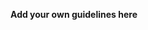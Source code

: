 **Add your own guidelines here**
<!--

System Guidelines

Use this file to provide the AI with rules and guidelines you want it to follow.
This template outlines a few examples of things you can add. You can add your own sections and format it to suit your needs

TIP: More context isn't always better. It can confuse the LLM. Try and add the most important rules you need

# General guidelines

Any general rules you want the AI to follow.
For example:

* Only use absolute positioning when necessary. Opt for responsive and well structured layouts that use flexbox and grid by default
* Refactor code as you go to keep code clean
* Keep file sizes small and put helper functions and components in their own files.

--------------

# Design system guidelines
## Solv Solutions Micro-Apps

### Unified Design Style Guide

---

### 1. Core Principles

* **All-in-One Screen:** UI fits within a single viewport wherever possible—minimal vertical scrolling.
* **High-Contrast Outlines:** Every component is defined by a solid 2 px outline (black on light backgrounds, white on dark) for clear separation.
* **Fluid & Responsive:** Layout adapts dynamically to window size—components resize, reflow, and reorder to maintain clarity and spacing without breaking the “one screen” rule.
* **Minimalist & Friendly:** Black & white base with three deep pastel accents; generous white space; rounded corners; simple icons.

---

### 2. Color Palette

| Role                    | Color                            | Usage                           |
| ----------------------- | -------------------------------- | ------------------------------- |
| Primary Text / Outlines | **Black** <br> `#000000`         | Text, component borders, icons  |
| Background              | **White** <br> `#FFFFFF`         | Page background, containers     |
| Accent 1 (Teal)         | `#4FB3A6`                        | Primary buttons, focus outlines |
| Accent 2 (Coral)        | `#F29E8E`                        | Secondary buttons, highlights   |
| Accent 3 (Lavender)     | `#C5A3E0`                        | Informational badges, dividers  |
| Dark Mode Inversion     | Black bg / White text & outlines | Alternate section styling       |

---

### 3. Typography

| Style | Size  | Line-Height | Weight | Usage                     |
| ----- | ----- | ----------- | ------ | ------------------------- |
| H1    | 28 px | 36 px       | 600    | Section titles            |
| H2    | 20 px | 28 px       | 600    | Sub-section headings      |
| Body  | 16 px | 24 px       | 400    | Form labels, instructions |
| Small | 14 px | 20 px       | 400    | Helper text, footnotes    |

**Font Family:** Inter (or Helvetica Neue).
**Contrast:** All text must meet WCAG AA (4.5:1) against its background.

---

### 4. Layout & Spacing

* **Grid System:**

  * Use CSS Grid with `grid-template-columns: repeat(auto-fit, minmax(300px, 1fr));` for main panels.
  * 16 px gutters horizontally and vertically.

* **Padding / Margin:**

  * Containers: 24 px inside.
  * Between components: 16 px.

* **Border-Radius:** 8 px for all cards, inputs, and buttons.

* **Fluid Sizing:**

  * Use percentages or `minmax()` for widths.
  * For smaller screens (<640 px), switch to a single-column stack; for medium screens (641–1024 px), two columns; above 1024 px, three columns if needed.

---

### 5. Components

#### a) Cards & Panels

* **Outline:** 2 px solid black (or white on dark).
* **Background:** White.
* **Title Bar:** Icon + title in accent color; 16 px top padding.
* **Content Area:** 16 px padding; form fields arranged compactly.

#### b) Form Inputs

* **Base:** White fill, 2 px black outline, 8 px rounded corners.
* **Focus:** Outline changes to Accent 1 (Teal).
* **Placeholder Text:** Body style, 70% opacity.

#### c) Buttons

* **Primary:** Accent 1 background, white text, no outline; 8 px vertical / 16 px horizontal padding.
* **Secondary:** Transparent background, 2 px accent 2 outline, black text.
* **Hover/Focus:** Darken fill by 10% or change outline to accent highlight.

#### d) Icons & Progress

* **Stroke:** 2 px in black (or white on dark).
* **Accent States:** Fill or stroke in Accent 3 for info/neutral states.

#### e) Feedback & Status

* **Success/Info:** Pastel Teal background with black text and 2 px black outline.
* **Warning:** Pastel Coral with black outline.
* **Disabled:** 50% opacity on text and outline.

---

### 6. Responsive Behavior

| Breakpoint        | Layout                                                                 |
| ----------------- | ---------------------------------------------------------------------- |
| **< 640 px**      | Single-column vertical stack                                           |
| **640 – 1024 px** | Two columns (e.g., Photos + Details on top; Generator + Preview below) |
| **> 1024 px**     | Three-column grid for wide screens                                     |

* **Dynamic resizing:**

  * Font sizes scale slightly using `clamp()` (e.g. `font-size: clamp(14px, 1.5vw, 18px)` for body).
  * Buttons and inputs use `max-width: 100%` so they shrink gracefully.

* **No Scroll Overflow:**

  * Panels use internal scroll only if content exceeds their fixed height.
  * Overall page height fits the viewport; collapse non-essential sections or use accordions if content grows.

---

### 7. Implementation Tips

* **CSS Variables:** Define colors, spacing, and typography as `--color-primary`, `--spacing-unit`, `--font-body` for consistency.
* **Utility Classes:** Use a helper library (e.g. Tailwind) or custom classes for `p-4`, `m-2`, `rounded-lg`, `border-2`, etc.
* **Component Library:** Create reusable Figma components for cards, inputs, buttons, and titles—apply the style tokens above.
* **Testing:** Preview at multiple window widths to ensure the “one-screen” goal holds. Use browser devtools to simulate different devices.

---


-->
